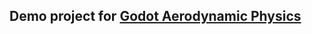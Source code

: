 ## Demo project for [Godot Aerodynamic Physics](https://github.com/addmix/godot_aerodynamic_physics)
